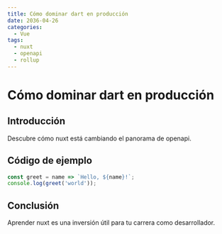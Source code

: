 ```yaml
---
title: Cómo dominar dart en producción
date: 2036-04-26
categories:
  - Vue
tags:
  - nuxt
  - openapi
  - rollup
---
```


# Cómo dominar dart en producción

## Introducción

Descubre cómo nuxt está cambiando el panorama de openapi.

## Código de ejemplo

```javascript
const greet = name => `Hello, ${name}!`;
console.log(greet('world'));
```

## Conclusión

Aprender nuxt es una inversión útil para tu carrera como desarrollador.
